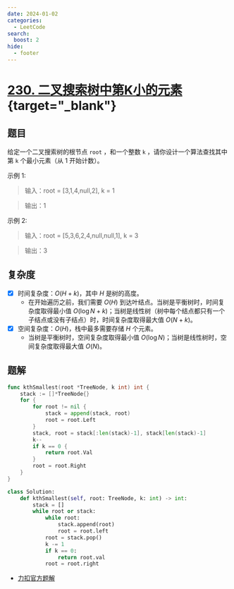 ```yaml
---
date: 2024-01-02
categories:
  - LeetCode
search:
  boost: 2
hide:
  - footer
---
```


# [230. 二叉搜索树中第K小的元素](https://leetcode.cn/problems/kth-smallest-element-in-a-bst){target="_blank"}

## 题目

给定一个二叉搜索树的根节点 `root` ，和一个整数 `k` ，请你设计一个算法查找其中第 `k` 个最小元素（从 1 开始计数）。

示例 1:

> 输入：root = [3,1,4,null,2], k = 1

> 输出：1

示例 2:

> 输入：root = [5,3,6,2,4,null,null,1], k = 3

> 输出：3

## 复杂度

- [x] 时间复杂度：$O(H+k)$，其中 $H$ 是树的高度。
    - 在开始遍历之前，我们需要 $O(H)$ 到达叶结点。当树是平衡树时，时间复杂度取得最小值 $O(\log N + k)$；当树是线性树（树中每个结点都只有一个子结点或没有子结点）时，时间复杂度取得最大值 $O(N+k)$。
- [x] 空间复杂度：$O(H)$，栈中最多需要存储 $H$ 个元素。
    - 当树是平衡树时，空间复杂度取得最小值 $O(\log N)$；当树是线性树时，空间复杂度取得最大值 $O(N)$。

## 题解

```go title="Go"
func kthSmallest(root *TreeNode, k int) int {
    stack := []*TreeNode{}
    for {
        for root != nil {
            stack = append(stack, root)
            root = root.Left
        }
        stack, root = stack[:len(stack)-1], stack[len(stack)-1]
        k--
        if k == 0 {
            return root.Val
        }
        root = root.Right
    }
}
```

```python title="Python"
class Solution:
    def kthSmallest(self, root: TreeNode, k: int) -> int:
        stack = []
        while root or stack:
            while root:
                stack.append(root)
                root = root.left
            root = stack.pop()
            k -= 1
            if k == 0:
                return root.val
            root = root.right
```

- [力扣官方题解](https://leetcode.cn/problems/kth-smallest-element-in-a-bst/solutions/1050055/er-cha-sou-suo-shu-zhong-di-kxiao-de-yua-8o07/)
